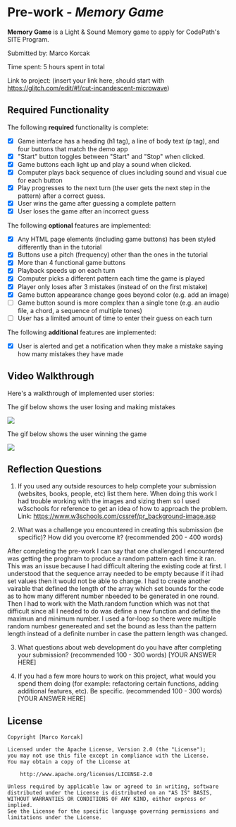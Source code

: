 # Pre-work - *Memory Game*

**Memory Game** is a Light & Sound Memory game to apply for CodePath's SITE Program. 

Submitted by: Marco Korcak

Time spent: 5 hours spent in total

Link to project: (insert your link here, should start with https://glitch.com/edit/#!/cut-incandescent-microwave)

## Required Functionality

The following **required** functionality is complete:

* [X] Game interface has a heading (h1 tag), a line of body text (p tag), and four buttons that match the demo app
* [X] "Start" button toggles between "Start" and "Stop" when clicked. 
* [X] Game buttons each light up and play a sound when clicked. 
* [X] Computer plays back sequence of clues including sound and visual cue for each button
* [X] Play progresses to the next turn (the user gets the next step in the pattern) after a correct guess. 
* [X] User wins the game after guessing a complete pattern
* [X] User loses the game after an incorrect guess

The following **optional** features are implemented:

* [X] Any HTML page elements (including game buttons) has been styled differently than in the tutorial
* [X] Buttons use a pitch (frequency) other than the ones in the tutorial
* [X] More than 4 functional game buttons
* [X] Playback speeds up on each turn
* [X] Computer picks a different pattern each time the game is played
* [X] Player only loses after 3 mistakes (instead of on the first mistake)
* [X] Game button appearance change goes beyond color (e.g. add an image)
* [ ] Game button sound is more complex than a single tone (e.g. an audio file, a chord, a sequence of multiple tones)
* [ ] User has a limited amount of time to enter their guess on each turn

The following **additional** features are implemented:

- [X] User is alerted and get a notification when they make a mistake saying how many mistakes they have made

## Video Walkthrough

Here's a walkthrough of implemented user stories:

The gif below shows the user losing and making mistakes

![](https://i.imgur.com/6S8eAWu.gif)

The gif below shows the user winning the game

![](https://i.imgur.com/lCrn3x7.gif)

## Reflection Questions
1. If you used any outside resources to help complete your submission (websites, books, people, etc) list them here. 
 When doing this work I had trouble working with the images and sizing them so I used w3schools for reference to get an idea of how to approach the problem. Link: https://www.w3schools.com/cssref/pr_background-image.asp 

2. What was a challenge you encountered in creating this submission (be specific)? How did you overcome it? (recommended 200 - 400 words) 

After completing the pre-work I can say that one challenged I encountered was getting the proghram to produce a random pattern each time it ran. This was an issue because I had difficult altering the existing code at first. I understood that the sequence array needed to be empty because if it ihad set values then it would not be able to change. I had to create another vairable that defined the length of the array which set bounds for the code as to how many different number nbeeded to be generated in one round. Then I had to work with the Math.random function which was not that difficult since all I needed to do was define a new function and define the maximun and minimum number. I used a for-loop so there were multiple random numbesr genereated and set the bound as less than the pattern length instead of a definite number in case the pattern length was changed.  

3. What questions about web development do you have after completing your submission? (recommended 100 - 300 words) 
[YOUR ANSWER HERE]

4. If you had a few more hours to work on this project, what would you spend them doing (for example: refactoring certain functions, adding additional features, etc). Be specific. (recommended 100 - 300 words) 
[YOUR ANSWER HERE]



## License

    Copyright [Marco Korcak]

    Licensed under the Apache License, Version 2.0 (the "License");
    you may not use this file except in compliance with the License.
    You may obtain a copy of the License at

        http://www.apache.org/licenses/LICENSE-2.0

    Unless required by applicable law or agreed to in writing, software
    distributed under the License is distributed on an "AS IS" BASIS,
    WITHOUT WARRANTIES OR CONDITIONS OF ANY KIND, either express or implied.
    See the License for the specific language governing permissions and
    limitations under the License.

